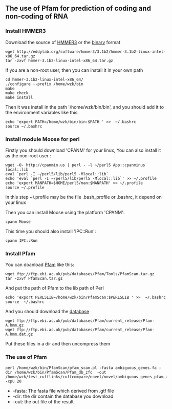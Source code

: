 ## The use of Pfam for prediction of coding and non-coding of RNA
### Install HMMER3 
Download the source of [HMMER3](http://eddylab.org/software/hmmer3/3.1b2/hmmer-3.1b2.tar.gz) or the [binary](http://eddylab.org/software/hmmer3/3.1b2/hmmer-3.1b2-linux-intel-x86_64.tar.gz) format

```
wget http://eddylab.org/software/hmmer3/3.1b2/hmmer-3.1b2-linux-intel-x86_64.tar.gz
tar -zxvf hmmer-3.1b2-linux-intel-x86_64.tar.gz
```
If you are a non-root user, then you can install it in your own path
```
cd hmmer-3.1b2-linux-intel-x86_64/
./configure --prefix /home/wzk/bin
make
make check
make install
```
Then it was install in the path '/home/wzk/bin/bin', and you should add it to the environment variables like this:
```
echo 'export PATH=/home/wzk/bin/bin:$PATH ' >>  ~/.bashrc
source ~/.bashrc
```
### Install module Moose for perl
Firstly you should download 'CPANM' for your linux, You can also install it as the non-root user :
```
wget -O- http://cpanmin.us | perl - -l ~/perl5 App::cpanminus local::lib
eval `perl -I ~/perl5/lib/perl5 -Mlocal::lib`
echo 'eval `perl -I ~/perl5/lib/perl5 -Mlocal::lib`' >> ~/.profile
echo 'export MANPATH=$HOME/perl5/man:$MANPATH' >> ~/.profile
source ~/.profile
```
In this step ~/.profile may be the file .bash_profile or .bashrc, it depend on your linux 

Then you can install Moose using the platform 'CPANM':
```
cpanm Moose
```
This time you should also install 'IPC::Run':
```
cpanm IPC::Run
```

### Install Pfam
You can doanload [Pfam](ftp://ftp.ebi.ac.uk/pub/databases/Pfam/Tools/PfamScan.tar.gz) like this:

```
wget ftp://ftp.ebi.ac.uk/pub/databases/Pfam/Tools/PfamScan.tar.gz
tar -zxvf PfamScan.tar.gz
```
And put the path of Pfam to the lib path of Perl 
```
echo 'export PERL5LIB=/home/wzk/bin/PfamScan:$PERL5LIB ' >>  ~/.bashrc
source  ~/.bashrc
```
And you should download the [database](ftp://ftp.ebi.ac.uk/pub/databases/Pfam/current_release)
```
wget ftp://ftp.ebi.ac.uk/pub/databases/Pfam/current_release/Pfam-A.hmm.gz
wget ftp://ftp.ebi.ac.uk/pub/databases/Pfam/current_release/Pfam-A.hmm.dat.gz
```
Put these files in a dir and then uncompress them

### The use of Pfam


```
perl /home/wzk/bin/PfamScan/pfam_scan.pl -fasta ambiguous_genes.fa -dir /home/wzk/bin/PfamScan/Pfam_db_zfc  -out /home/wzk/test_cufflinks/cuffcompare/novel/novel/ambiguous_genes_pfam_annotate -cpu 20
```
* -fasta: The fasta file which derived from .gtf file
* -dir: the dir contain the database you download
* -out: the out file of the result

